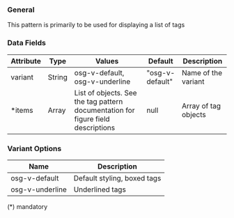### General
This pattern is primarily to be used for displaying a list of tags

### Data Fields
| Attribute | Type | Values | Default | Description |
|---|---|---|---|---|
| variant | String | osg-v-default, osg-v-underline | "osg-v-default" | Name of the variant |
| *items | Array | List of objects. See the tag pattern documentation for figure field descriptions | null | Array of tag objects |

### Variant Options
| Name | Description |
|------|-------------|
| osg-v-default | Default styling, boxed tags |
| osg-v-underline | Underlined tags |

(*) mandatory

